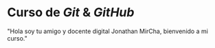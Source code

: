 # Curso de _Git_ & _GitHub_

"Hola soy tu amigo y docente digital Jonathan MirCha, bienvenido a mi curso."

